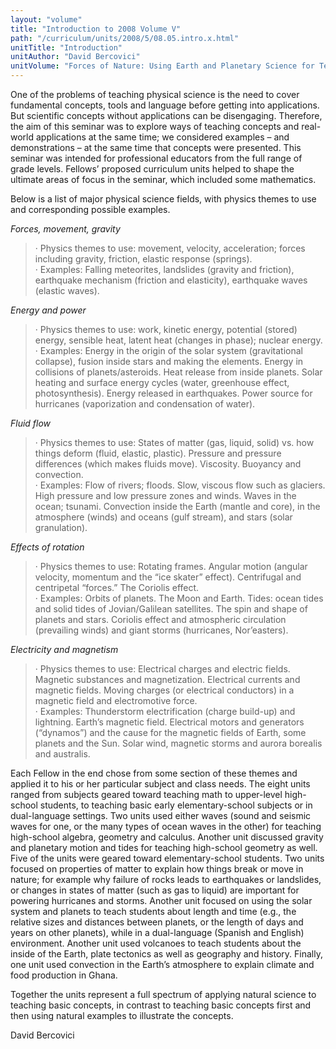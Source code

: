 ```yaml
---
layout: "volume"
title: "Introduction to 2008 Volume V"
path: "/curriculum/units/2008/5/08.05.intro.x.html"
unitTitle: "Introduction"
unitAuthor: "David Bercovici"
unitVolume: "Forces of Nature: Using Earth and Planetary Science for Teaching Physical Science"
---
```

<body>
 <p>
  One of the problems of teaching physical science is the need to cover fundamental concepts, tools and language before getting into applications. But scientific concepts without applications can be disengaging. Therefore, the aim of this seminar was to explore ways of teaching concepts and real-world applications at the same time; we considered examples – and demonstrations – at the same time that concepts were presented. This seminar was intended for professional educators from the full range of grade levels. Fellows’ proposed curriculum units helped to shape the ultimate areas of focus in the seminar, which included some mathematics.
 </p>
<p>
  Below is a list of major physical science fields, with physics themes to use and corresponding possible examples.
 </p>
<p>
  <i>
   Forces, movement, gravity
  </i>
 </p>
<blockquote>
  <dl>
   <dt>
    · Physics themes to use: movement, velocity, acceleration; forces including gravity, friction, elastic response (springs).
    <dt>
     · Examples: Falling meteorites, landslides (gravity and friction), earthquake mechanism (friction and elasticity), earthquake waves (elastic waves).
    </dt>
   </dt>
  </dl>
 </blockquote>
 <p>
  <i>
   Energy and power
  </i>
 </p>
<blockquote>
  <dl>
   <dt>
    · Physics themes to use: work, kinetic energy, potential (stored) energy, sensible heat, latent heat (changes in phase); nuclear energy.
    <dt>
     · Examples: Energy in the origin of the solar system (gravitational collapse), fusion inside stars and making the elements. Energy in collisions of planets/asteroids. Heat release from inside planets. Solar heating and surface energy cycles (water, greenhouse effect, photosynthesis). Energy released in earthquakes. Power source for hurricanes (vaporization and condensation of water).
    </dt>
   </dt>
  </dl>
 </blockquote>
 <p>
  <i>
   Fluid flow
  </i>
 </p>
<blockquote>
  <dl>
   <dt>
    · Physics themes to use: States of matter (gas, liquid, solid) vs. how things deform (fluid, elastic, plastic). Pressure and pressure differences (which makes fluids move). Viscosity. Buoyancy and convection.
    <dt>
     · Examples: Flow of rivers; floods. Slow, viscous flow such as glaciers. High pressure and low pressure zones and winds. Waves in the ocean; tsunami. Convection inside the Earth (mantle and core), in the atmosphere (winds) and oceans (gulf stream), and stars (solar granulation).
    </dt>
   </dt>
  </dl>
 </blockquote>
 <p>
  <i>
   Effects of rotation
  </i>
 </p>
<blockquote>
  <dl>
   <dt>
    · Physics themes to use: Rotating frames. Angular motion (angular velocity, momentum and the “ice skater” effect). Centrifugal and centripetal “forces.” The Coriolis effect.
    <dt>
     · Examples: Orbits of planets. The Moon and Earth. Tides: ocean tides and solid tides of Jovian/Galilean satellites. The spin and shape of planets and stars. Coriolis effect and atmospheric circulation (prevailing winds) and giant storms (hurricanes, Nor’easters).
    </dt>
   </dt>
  </dl>
 </blockquote>
 <p>
  <i>
   Electricity and magnetism
  </i>
 </p>
<blockquote>
  <dl>
   <dt>
    · Physics themes to use: Electrical charges and electric fields. Magnetic substances and magnetization. Electrical currents and magnetic fields. Moving charges (or electrical conductors) in a magnetic field and electromotive force.
    <dt>
     · Examples: Thunderstorm electrification (charge build-up) and lightning. Earth’s magnetic field. Electrical motors and generators (“dynamos”) and the cause for the magnetic fields of Earth, some planets and the Sun. Solar wind, magnetic storms and aurora borealis and australis.
    </dt>
   </dt>
  </dl>
 </blockquote>
 <p>
  Each Fellow in the end chose from some section of these themes and applied it to his or her particular subject and class needs. The eight units ranged from subjects geared toward teaching math to upper-level high-school students, to teaching basic early elementary-school subjects or in dual-language settings. Two units used either waves (sound and seismic waves for one, or the many types of ocean waves in the other) for teaching high-school algebra, geometry and calculus. Another unit discussed gravity and planetary motion and tides for teaching high-school geometry as well. Five of the units were geared toward elementary-school students. Two units focused on properties of matter to explain how things break or move in nature; for example why failure of rocks leads to earthquakes or landslides, or changes in states of matter (such as gas to liquid) are important for powering hurricanes and storms. Another unit focused on using the solar system and planets to teach students about length and time (e.g., the relative sizes and distances between planets, or the length of days and years on other planets), while in a dual-language (Spanish and English) environment. Another unit used volcanoes to teach students about the inside of the Earth, plate tectonics as well as geography and history. Finally, one unit used convection in the Earth’s atmosphere to explain climate and food production in Ghana.
 </p>
<p>
  Together the units represent a full spectrum of applying natural science to teaching basic concepts, in contrast to teaching basic concepts first and then using natural examples to illustrate the concepts.
 </p>
<p>
  David Bercovici
 </p>




</body>
